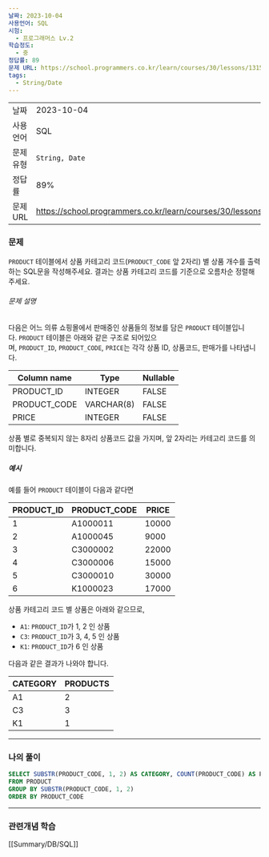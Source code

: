 ```yaml
---
날짜: 2023-10-04
사용언어: SQL
시험:
  - 프로그래머스 Lv.2
학습정도:
  - 중
정답률: 89
문제 URL: https://school.programmers.co.kr/learn/courses/30/lessons/131529
tags:
  - String/Date
---
```

|           |                                                                  |
| --------- | ---------------------------------------------------------------- |
| 날짜      | 2023-10-04                                                       |
| 사용 언어 | SQL                                                              |
| 문제 유형 | `String, Date`                                                   |
| 정답률    | 89%                                                              |
| 문제 URL  | https://school.programmers.co.kr/learn/courses/30/lessons/131529 |

### 문제

`PRODUCT` 테이블에서 상품 카테고리 코드(`PRODUCT_CODE` 앞 2자리) 별 상품 개수를 출력하는 SQL문을 작성해주세요. 결과는 상품 카테고리 코드를 기준으로 오름차순 정렬해주세요.

###### 문제 설명

다음은 어느 의류 쇼핑몰에서 판매중인 상품들의 정보를 담은 `PRODUCT` 테이블입니다. `PRODUCT` 테이블은 아래와 같은 구조로 되어있으며, `PRODUCT_ID`, `PRODUCT_CODE`, `PRICE`는 각각 상품 ID, 상품코드, 판매가를 나타냅니다.

|Column name|Type|Nullable|
|---|---|---|
|PRODUCT_ID|INTEGER|FALSE|
|PRODUCT_CODE|VARCHAR(8)|FALSE|
|PRICE|INTEGER|FALSE|

상품 별로 중복되지 않는 8자리 상품코드 값을 가지며, 앞 2자리는 카테고리 코드를 의미합니다.

##### 예시

예를 들어 `PRODUCT` 테이블이 다음과 같다면

|PRODUCT_ID|PRODUCT_CODE|PRICE|
|---|---|---|
|1|A1000011|10000|
|2|A1000045|9000|
|3|C3000002|22000|
|4|C3000006|15000|
|5|C3000010|30000|
|6|K1000023|17000|

상품 카테고리 코드 별 상품은 아래와 같으므로,

- `A1`: `PRODUCT_ID`가 1, 2 인 상품
- `C3`: `PRODUCT_ID`가 3, 4, 5 인 상품
- `K1`: `PRODUCT_ID`가 6 인 상품

다음과 같은 결과가 나와야 합니다.

|CATEGORY|PRODUCTS|
|---|---|
|A1|2|
|C3|3|
|K1|1|

---
### 나의 풀이

```sql
SELECT SUBSTR(PRODUCT_CODE, 1, 2) AS CATEGORY, COUNT(PRODUCT_CODE) AS PRODUCTS
FROM PRODUCT
GROUP BY SUBSTR(PRODUCT_CODE, 1, 2)
ORDER BY PRODUCT_CODE
```

---
### 관련개념 학습

[[Summary/DB/SQL]]